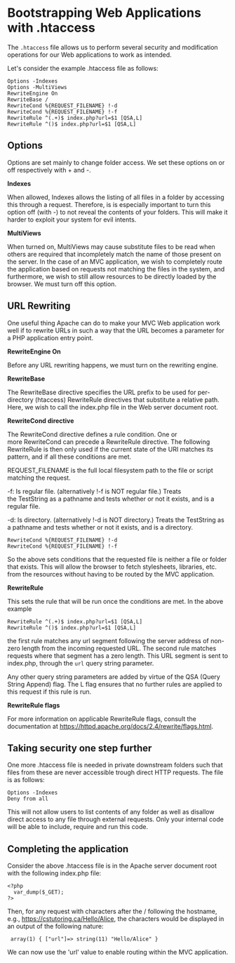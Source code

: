 # Bootstrapping Web Applications with .htaccess

The `.htaccess` file allows us to perform several security and modification operations for our Web applications to work as intended.

Let's consider the example .htaccess file as follows:

```
Options -Indexes
Options -MultiViews
RewriteEngine On
RewriteBase /
RewriteCond %{REQUEST_FILENAME} !-d
RewriteCond %{REQUEST_FILENAME} !-f
RewriteRule ^(.+)$ index.php?url=$1 [QSA,L]
RewriteRule ^()$ index.php?url=$1 [QSA,L]
```

## Options

Options are set mainly to change folder access. We set these options on or off respectively with + and -.

**Indexes**

When allowed, Indexes allows the listing of all files in a folder by accessing this through a request. Therefore, is is especially important to turn this option off (with -) to not reveal the contents of your folders. This will make it harder to exploit your system for evil intents.

**MultiViews**

When turned on, MultiViews may cause substitute files to be read when others are required that incompletely match the name of those present on the server. In the case of an MVC application, we wish to completely route the application based on requests not matching the files in the system, and furthermore, we wish to still allow resources to be directly loaded by the browser. We must turn off this option.

## URL Rewriting

One useful thing Apache can do to make your MVC Web application work well if to rewrite URLs in such a way that the URL becomes a parameter for a PHP application entry point.

**RewriteEngine On**

Before any URL rewriting happens, we must turn on the rewriting engine.

**RewriteBase**

The RewriteBase directive specifies the URL prefix to be used for per-directory (htaccess) RewriteRule directives that substitute a relative path. Here, we wish to call the index.php file in the Web server document root.

**RewriteCond directive**

The RewriteCond directive defines a rule condition. One or more RewriteCond can precede a RewriteRule directive. The following RewriteRule is then only used if the current state of the URI matches its pattern, and if all these conditions are met.

REQUEST_FILENAME is the full local filesystem path to the file or script matching the request. 

-f: Is regular file. (alternatively !-f is NOT regular file.)
Treats the TestString as a pathname and tests whether or not it exists, and is a regular file.

-d: Is directory. (alternatively !-d is NOT directory.)
Treats the TestString as a pathname and tests whether or not it exists, and is a directory.

```
RewriteCond %{REQUEST_FILENAME} !-d
RewriteCond %{REQUEST_FILENAME} !-f
```

So the above sets conditions that the requested file is neither a file or folder that exists. This will allow the browser to fetch stylesheets, libraries, etc. from the resources without having to be routed by the MVC application.

**RewriteRule**

This sets the rule that will be run once the conditions are met. In the above example

```
RewriteRule ^(.+)$ index.php?url=$1 [QSA,L]
RewriteRule ^()$ index.php?url=$1 [QSA,L]
```

the first rule matches any url segment following the server address of non-zero length from the incoming requested URL. The second rule matches requests where that segment has a zero length. This URL segment is sent to index.php, through the `url` query string parameter.

Any other query string parameters are added by virtue of the QSA (Query String Append) flag. The L flag ensures that no further rules are applied to this request if this rule is run.

**RewriteRule flags**

For more information on applicable RewriteRule flags, consult the documentation at https://httpd.apache.org/docs/2.4/rewrite/flags.html.

## Taking security one step further

One more .htaccess file is needed in private downstream folders such that files from these are never accessible trough direct HTTP requests. The file is as follows:

```
Options -Indexes
Deny from all
```

This will not allow users to list contents of any folder as well as disallow direct access to any file through external requests. Only your internal code will be able to include, require and run this code.

## Completing the application

Consider the above .htaccess file is in the Apache server document root with the following index.php file:

```
<?php
  var_dump($_GET);
?>
```

Then, for any request with characters after the / following the hostname, e.g., https://cstutoring.ca/Hello/Alice, the characters would be displayed in an output of the following nature:

```
 array(1) { ["url"]=> string(11) "Hello/Alice" } 
```

We can now use the 'url' value to enable routing within the MVC application.

